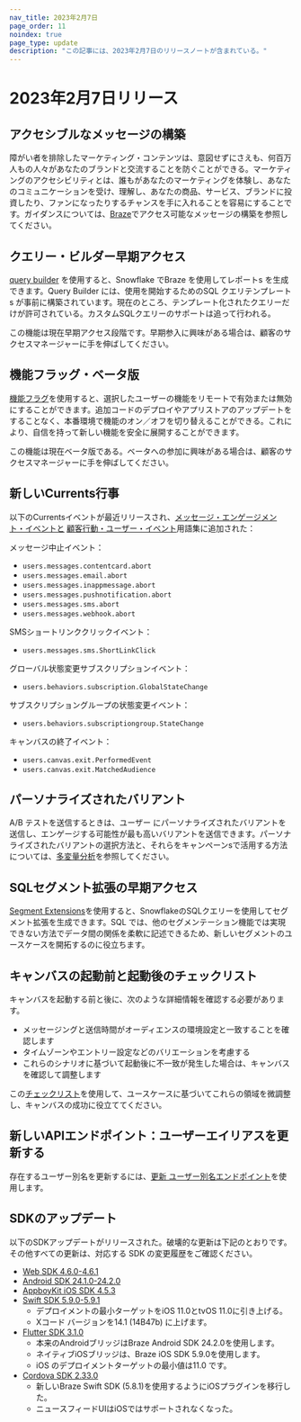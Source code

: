 ```yaml
---
nav_title: 2023年2月7日
page_order: 11
noindex: true
page_type: update
description: "この記事には、2023年2月7日のリリースノートが含まれている。"
---
```


# 2023年2月7日リリース

## アクセシブルなメッセージの構築

障がい者を排除したマーケティング・コンテンツは、意図せずにさえも、何百万人もの人々があなたのブランドと交流することを防ぐことができる。マーケティングのアクセシビリティとは、誰もがあなたのマーケティングを体験し、あなたのコミュニケーションを受け、理解し、あなたの商品、サービス、ブランドに投資したり、ファンになったりするチャンスを手に入れることを容易にすることです。ガイダンスについては、[Braze]({{site.baseurl}}/help/accessibility#building-accessible-messages-in-braze)でアクセス可能なメッセージの構築を参照してください。

## クエリー・ビルダー早期アクセス

[query builder]({{site.baseurl}}/user_guide/data_and_analytics/query_builder#query-builder
) を使用すると、Snowflake でBraze を使用してレポートs を生成できます。Query Builder には、使用を開始するためのSQL クエリテンプレートs が事前に構築されています。現在のところ、テンプレート化されたクエリーだけが許可されている。カスタムSQLクエリーのサポートは追って行われる。

この機能は現在早期アクセス段階です。早期参入に興味がある場合は、顧客のサクセスマネージャーに手を伸ばしてください。

## 機能フラッグ・ベータ版

[機能フラグ]({{site.baseurl}}/developer_guide/platform_wide/feature_flags)を使用すると、選択したユーザーの機能をリモートで有効または無効にすることができます。追加コードのデプロイやアプリストアのアップデートをすることなく、本番環境で機能のオン／オフを切り替えることができる。これにより、自信を持って新しい機能を安全に展開することができます。

この機能は現在ベータ版である。ベータへの参加に興味がある場合は、顧客のサクセスマネージャーに手を伸ばしてください。

## 新しいCurrents行事

以下のCurrentsイベントが最近リリースされ、[メッセージ・エンゲージメント・イベントと]({{site.baseurl}}/user_guide/data_and_analytics/braze_currents/event_glossary/message_engagement_events) [顧客行動・ユーザー・イベント]({{site.baseurl}}/user_guide/data_and_analytics/braze_currents/event_glossary/customer_behavior_events)用語集に追加された：

メッセージ中止イベント：
- `users.messages.contentcard.abort`
- `users.messages.email.abort`
- `users.messages.inappmessage.abort`
- `users.messages.pushnotification.abort`
- `users.messages.sms.abort`
- `users.messages.webhook.abort`

SMSショートリンククリックイベント：
- `users.messages.sms.ShortLinkClick`

グローバル状態変更サブスクリプションイベント：
- `users.behaviors.subscription.GlobalStateChange`

サブスクリプショングループの状態変更イベント：
- `users.behaviors.subscriptiongroup.StateChange`

キャンバスの終了イベント：
- `users.canvas.exit.PerformedEvent`
- `users.canvas.exit.MatchedAudience`

## パーソナライズされたバリアント

A/B テストを送信するときは、ユーザー にパーソナライズされたバリアントを送信し、エンゲージする可能性が最も高いバリアントを送信できます。パーソナライズされたバリアントの選択方法と、それらをキャンペーンsで活用する方法については、[多変量分析]({{site.baseurl}}/user_guide/engagement_tools/testing/multivariant_testing/multivariate_analytics/#personalized-variant)を参照してください。 

## SQLセグメント拡張の早期アクセス

[Segment Extensions]({{site.baseurl}}/sql_segments/)を使用すると、SnowflakeのSQLクエリーを使用してセグメント拡張を生成できます。SQL では、他のセグメンテーション機能では実現できない方法でデータ間の関係を柔軟に記述できるため、新しいセグメントのユースケースを開拓するのに役立ちます。

## キャンバスの起動前と起動後のチェックリスト

キャンバスを起動する前と後に、次のような詳細情報を確認する必要があります。
- メッセージングと送信時間がオーディエンスの環境設定と一致することを確認します
- タイムゾーンやエントリー設定などのバリエーションを考慮する
- これらのシナリオに基づいて起動後に不一致が発生した場合は、キャンバスを確認して調整します

この[チェックリスト]({{site.baseurl}}/user_guide/engagement_tools/canvas/ideas_and_strategies/pre_post_launch_checklist#pre-and-post-launch-checklist)を使用して、ユースケースに基づいてこれらの領域を微調整し、キャンバスの成功に役立ててください。 

## 新しいAPIエンドポイント：ユーザーエイリアスを更新する

存在するユーザー別名を更新するには、[更新 ユーザー別名エンドポイント]({{site.baseurl}}/api/endpoints/user_data/post_users_alias_update/)を使用します。

## SDKのアップデート

以下のSDKアップデートがリリースされた。破壊的な更新は下記のとおりです。その他すべての更新は、対応する SDK の変更履歴をご確認ください。

- [Web SDK 4.6.0-4.6.1](https://github.com/braze-inc/braze-web-sdk/blob/master/CHANGELOG.md#461)
- [Android SDK 24.1.0-24.2.0](https://github.com/braze-inc/braze-android-sdk/blob/master/CHANGELOG.md#2420)
- [AppboyKit iOS SDK 4.5.3](https://github.com/Appboy/appboy-ios-sdk/releases/tag/4.5.3)
- [Swift SDK 5.9.0-5.9.1](https://github.com/braze-inc/braze-swift-sdk/blob/main/CHANGELOG.md#591)
	- デプロイメントの最小ターゲットをiOS 11.0とtvOS 11.0に引き上げる。
	- Xコード バージョンを14.1 (14B47b) に上げます。
- [Flutter SDK 3.1.0](https://pub.dev/packages/braze_plugin/changelog)
	- 本来のAndroidブリッジはBraze Android SDK 24.2.0を使用します。
	- ネイティブiOSブリッジは、Braze iOS SDK 5.9.0を使用します。
	- iOS のデプロイメントターゲットの最小値は11.0 です。
- [Cordova SDK 2.33.0](https://github.com/Appboy/appboy-cordova-sdk/blob/2.33.0/CHANGELOG.md#2330)
	- 新しいBraze Swift SDK (5.8.1)を使用するようにiOSプラグインを移行した。
	- ニュースフィードUIはiOSではサポートされなくなった。

